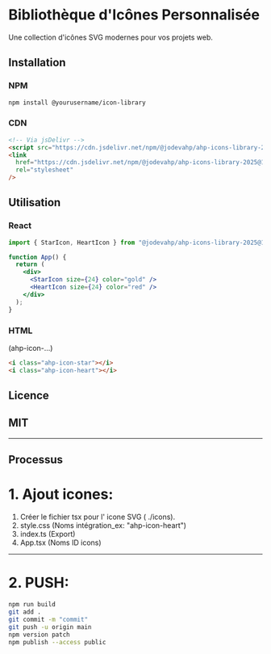 # Bibliothèque d'Icônes Personnalisée

Une collection d'icônes SVG modernes pour vos projets web.

## Installation

### NPM

```bash
npm install @yourusername/icon-library
```

### CDN

```html
<!-- Via jsDelivr -->
<script src="https://cdn.jsdelivr.net/npm/@jodevahp/ahp-icons-library-2025@1.0.3/dist/index.umd.js"></script>
<link
  href="https://cdn.jsdelivr.net/npm/@jodevahp/ahp-icons-library-2025@1.0.3/dist/index.css"
  rel="stylesheet"
/>
```

## Utilisation

### React

```jsx
import { StarIcon, HeartIcon } from "@jodevahp/ahp-icons-library-2025@1.0.3";

function App() {
  return (
    <div>
      <StarIcon size={24} color="gold" />
      <HeartIcon size={24} color="red" />
    </div>
  );
}
```

### HTML

(ahp-icon-...)

```html
<i class="ahp-icon-star"></i> 
<i class="ahp-icon-heart"></i>
```

## Licence

## MIT
-----
## Processus

# 1. Ajout icones:
1. Créer le fichier tsx pour l' icone SVG ( ./icons).
2. style.css (Noms intégration_ex: "ahp-icon-heart")
3. index.ts (Export)
4. App.tsx (Noms ID icons)
-----

# 2. PUSH:
```bash
npm run build
git add .
git commit -m "commit"
git push -u origin main
npm version patch
npm publish --access public
```
